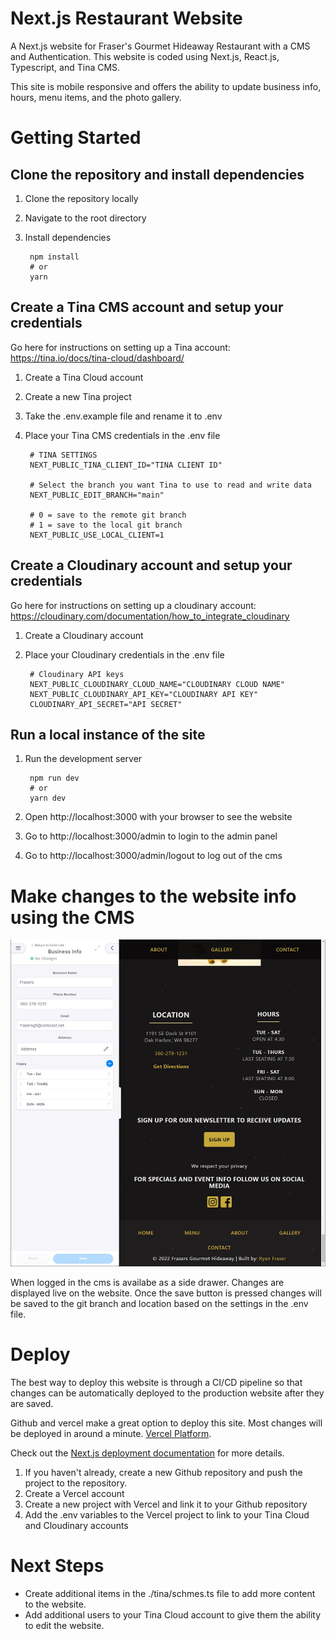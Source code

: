 # Next.js Restaurant Website

A Next.js website for Fraser's Gourmet Hideaway Restaurant with a CMS and Authentication. This website is coded using Next.js, React.js, Typescript, and Tina CMS.

This site is mobile responsive and offers the ability to update business info, hours, menu items, and the photo gallery.
# Getting Started
## Clone the repository and install dependencies
1. Clone the repository locally
2. Navigate to the root directory
3. Install dependencies

        npm install
        # or
        yarn

## Create a Tina CMS account and setup your credentials
Go here for instructions on setting up a Tina account: https://tina.io/docs/tina-cloud/dashboard/
1. Create a Tina Cloud account
2. Create a new Tina project
3. Take the .env.example file and rename it to .env
4. Place your Tina CMS credentials in the .env file

        # TINA SETTINGS
        NEXT_PUBLIC_TINA_CLIENT_ID="TINA CLIENT ID"

        # Select the branch you want Tina to use to read and write data
        NEXT_PUBLIC_EDIT_BRANCH="main"

        # 0 = save to the remote git branch
        # 1 = save to the local git branch
        NEXT_PUBLIC_USE_LOCAL_CLIENT=1

## Create a Cloudinary account and setup your credentials
Go here for instructions on setting up a cloudinary account: https://cloudinary.com/documentation/how_to_integrate_cloudinary
1. Create a Cloudinary account
2. Place your Cloudinary credentials in the .env file

        # Cloudinary API keys
        NEXT_PUBLIC_CLOUDINARY_CLOUD_NAME="CLOUDINARY CLOUD NAME"
        NEXT_PUBLIC_CLOUDINARY_API_KEY="CLOUDINARY API KEY"
        CLOUDINARY_API_SECRET="API SECRET"


## Run a local instance of the site
1. Run the development server
   
        npm run dev
        # or
        yarn dev

2. Open http://localhost:3000 with your browser to see the website
3. Go to http://localhost:3000/admin to login to the admin panel
4. Go to http://localhost:3000/admin/logout to log out of the cms      


# Make changes to the website info using the CMS
![Make edits to Tina Cms in real time](/assets/images/cms-site-edits.jpg)
<figcaption>When logged in the cms is availabe as a side drawer. Changes are displayed live on the website. Once the save button is pressed changes will be saved to the git branch and location based on the settings in the .env file.</figcaption>

# Deploy

The best way to deploy this website is through a CI/CD pipeline so that changes can be automatically deployed to the production website after they are saved.

Github and vercel make a great option to deploy this site. Most changes will be deployed in around a minute. [Vercel Platform](https://vercel.com/new?utm_medium=default-template&filter=next.js&utm_source=create-next-app&utm_campaign=create-next-app-readme).

Check out the [Next.js deployment documentation](https://nextjs.org/docs/deployment) for more details.

1. If you haven't already, create a new Github repository and push the project to the repository.
2. Create a Vercel account
3. Create a new project with Vercel and link it to your Github repository
4. Add the .env variables to the Vercel project to link to your Tina Cloud and Cloudinary accounts

# Next Steps
* Create additional items in the ./tina/schmes.ts file to add more content to the website.
* Add additional users to your Tina Cloud account to give them the ability to edit the website.
